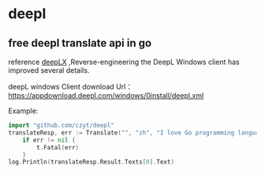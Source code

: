 # deepl
## free deepl translate api in go
reference [deepLX](https://github.com/OwO-Network/DeepLX) ,Reverse-engineering the DeepL Windows client has improved several details.

deepL windows Client download Url： https://appdownload.deepl.com/windows/0install/deepl.xml

Example:
```go
import "github.com/czyt/deepl"
translateResp, err := Translate("", "zh", "I love Go programming language")
	if err != nil {
		t.Fatal(err)
	}
log.Println(translateResp.Result.Texts[0].Text)
```
